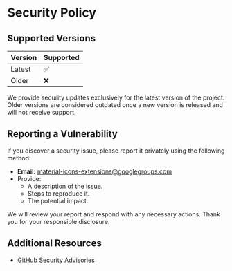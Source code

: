 # Security Policy

## Supported Versions

| Version | Supported          |
|---------|--------------------|
| Latest  | :white_check_mark: |
| Older   | :x:                |

We provide security updates exclusively for the latest version of the project. Older versions are considered outdated once a new version is released and will not receive support.

## Reporting a Vulnerability

If you discover a security issue, please report it privately using the following method:

- **Email:** [material-icons-extensions@googlegroups.com](mailto:material-icons-extensions@googlegroups.com)
- Provide:
  - A description of the issue.
  - Steps to reproduce it.
  - The potential impact.

We will review your report and respond with any necessary actions. Thank you for your responsible disclosure.

## Additional Resources

- [GitHub Security Advisories](https://docs.github.com/en/code-security/security-advisories)
